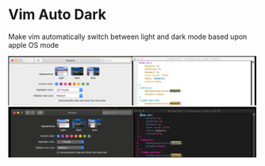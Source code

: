 # Vim Auto Dark

Make vim automatically switch between light and dark mode based upon apple OS mode

<img src="./Images/light.png" alt="" width="500" />

<img src="./Images/dark.png" alt="" width="500" />
